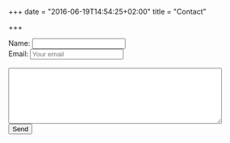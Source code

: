 +++
date = "2016-06-19T14:54:25+02:00"
title = "Contact"

+++

<form action="https://formspree.io/website@marceldehaas.com" method="POST">
	<input type="hidden" name="_next" value="https://marceldehaas.com/sent"/>
	<input type="hidden" name="_subject" value="New submission!" />
	<input type="text" name="_gotcha" style="display:none" />
    Name: <input type="text" name="name" class="contactform"/><br />
    Email: <input type="email" name="_replyto" placeholder="Your email" /><br />
	<br />
	<textarea name="message" cols=50 rows=7></textarea><br />
    <input type="submit" value="Send" />
</form>